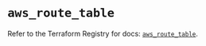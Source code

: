 # `aws_route_table`

Refer to the Terraform Registry for docs: [`aws_route_table`](https://registry.terraform.io/providers/hashicorp/aws/4.54.0/docs/resources/route_table).
